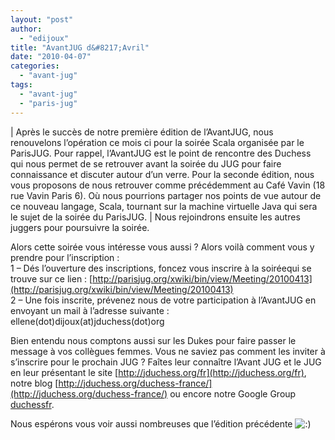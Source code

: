 ```yaml
---
layout: "post"
author: 
  - "edijoux"
title: "AvantJUG d&#8217;Avril"
date: "2010-04-07"
categories: 
  - "avant-jug"
tags: 
  - "avant-jug"
  - "paris-jug"
---
```


| Après le succès de notre première édition de l’AvantJUG, nous renouvelons l’opération ce mois ci pour la soirée Scala organisée par le ParisJUG. Pour rappel, l’AvantJUG est le point de rencontre des Duchess qui nous permet de se retrouver avant la soirée du JUG pour faire connaissance et discuter autour d’un verre. Pour la seconde édition, nous vous proposons de nous retrouver comme précédemment au Café Vavin (18 rue Vavin Paris 6). Où nous pourrions partager nos points de vue autour de ce nouveau langage, Scala, tournant sur la machine virtuelle Java qui sera le sujet de la soirée du ParisJUG.   |
Nous rejoindrons ensuite les autres juggers pour poursuivre la soirée.

Alors cette soirée vous intéresse vous aussi ? Alors voilà comment vous y prendre pour l’inscription :  
1 – Dés l’ouverture des inscriptions, foncez vous inscrire à la soiréequi se trouve sur ce lien : [http://parisjug.org/xwiki/bin/view/Meeting/20100413](http://parisjug.org/xwiki/bin/view/Meeting/20100413)  
2 – Une fois inscrite, prévenez nous de votre participation à l’AvantJUG en envoyant un mail à l’adresse suivante : ellene(dot)dijoux(at)jduchess(dot)org

Bien entendu nous comptons aussi sur les Dukes pour faire passer le message à vos collègues femmes. Vous ne saviez pas comment les inviter à s’inscrire pour le prochain JUG ? Faîtes leur connaître l’Avant JUG et le JUG en leur présentant le site [http://jduchess.org/fr](http://jduchess.org/fr), notre blog [http://jduchess.org/duchess-france/](http://jduchess.org/duchess-france/) ou encore notre Google Group [duchessfr](http://groups.google.fr/group/duchessfr?hl=fr&lnk=).

Nous espérons vous voir aussi nombreuses que l’édition précédente ![:)](http://jduchess.org/duchess-france/wp-includes/images/smilies/icon_smile.gif)
